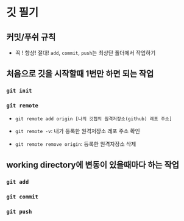 # 깃 필기
## 커밋/푸쉬 규칙 
* 꼭 ! 항상! 절대! `add`, `commit`, `push`는 최상단 폴더에서 작업하기

## 처음으로 깃을 시작할때 1번만 하면 되는 작업

### `git init` 

### `git remote` 
* `git remote add origin [나의 깃헙의 원격저장소(github) 레포 주소]`

* `git remote -v`: 내가 등록한 원격저장소 레포 주소 확인

* `git remote remove origin`: 등록한 원격자장소 삭제 


## working directory에 변동이 있을때마다 하는 작업

### `git add`

### `git commit`

### `git push`